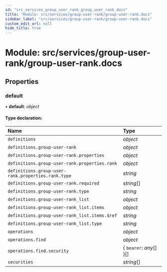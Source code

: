 ```yaml
---
id: "src_services_group_user_rank_group_user_rank_docs"
title: "Module: src/services/group-user-rank/group-user-rank.docs"
sidebar_label: "src/services/group-user-rank/group-user-rank.docs"
custom_edit_url: null
hide_title: true
---
```


# Module: src/services/group-user-rank/group-user-rank.docs

## Properties

### default

• **default**: *object*

#### Type declaration:

Name | Type |
:------ | :------ |
`definitions` | *object* |
`definitions.group-user-rank` | *object* |
`definitions.group-user-rank.properties` | *object* |
`definitions.group-user-rank.properties.rank` | *object* |
`definitions.group-user-rank.properties.rank.type` | *string* |
`definitions.group-user-rank.required` | *string*[] |
`definitions.group-user-rank.type` | *string* |
`definitions.group-user-rank_list` | *object* |
`definitions.group-user-rank_list.items` | *object* |
`definitions.group-user-rank_list.items.$ref` | *string* |
`definitions.group-user-rank_list.type` | *string* |
`operations` | *object* |
`operations.find` | *object* |
`operations.find.security` | { `bearer`: *any*[]  }[] |
`securities` | *string*[] |
